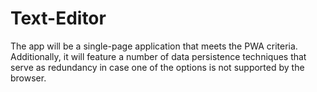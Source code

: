 # Text-Editor
 The app will be a single-page application that meets the PWA criteria. Additionally, it will feature a number of data persistence techniques that serve as redundancy in case one of the options is not supported by the browser. 
